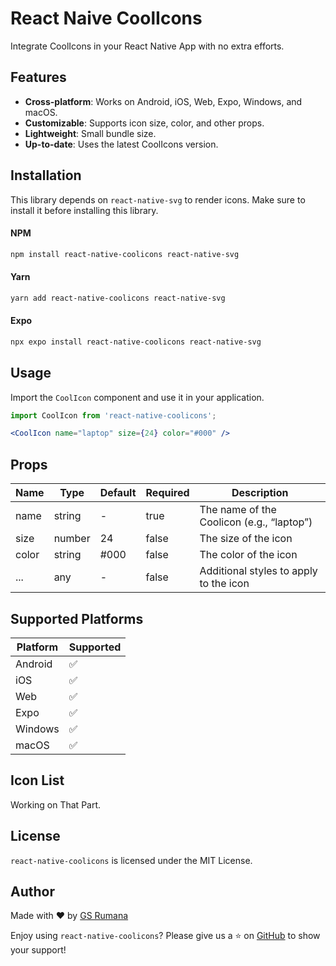 # React Naive CoolIcons

Integrate CoolIcons in your React Native App with no extra efforts.

## Features
- **Cross-platform**: Works on Android, iOS, Web, Expo, Windows, and macOS.
- **Customizable**: Supports icon size, color, and other props.
- **Lightweight**: Small bundle size.
- **Up-to-date**: Uses the latest CoolIcons version.

## Installation

This library depends on `react-native-svg` to render icons. Make sure to install it before installing this library.

#### NPM
```bash
npm install react-native-coolicons react-native-svg
```

#### Yarn
```bash
yarn add react-native-coolicons react-native-svg
```

#### Expo

```bash
npx expo install react-native-coolicons react-native-svg
```

## Usage

Import the `CoolIcon` component and use it in your application.

```jsx
import CoolIcon from 'react-native-coolicons';

<CoolIcon name="laptop" size={24} color="#000" />
```

## Props
| Name | Type | Default | Required | Description |
| ---- | ---- | ------- | -------- | ----------- |
| name | string | - | true | The name of the Coolicon (e.g., “laptop”) |
| size | number | 24 | false | The size of the icon |
| color | string | #000 | false | The color of the icon |
| ... | any | - | false | Additional styles to apply to the icon |

## Supported Platforms

| Platform | Supported |
| -------- | --------- |
| Android | ✅ |
| iOS | ✅ |
| Web | ✅ |
| Expo | ✅ |
| Windows | ✅ |
| macOS | ✅ |

## Icon List

Working on That Part.

## License

`react-native-coolicons` is licensed under the MIT License.

## Author

Made with ❤️ by [GS Rumana](https://gs-rumana.com/)

Enjoy using `react-native-coolicons`? Please give us a ⭐ on [GitHub](https://github.com/gs-rumana/react-native-coolicons) to show your support!
